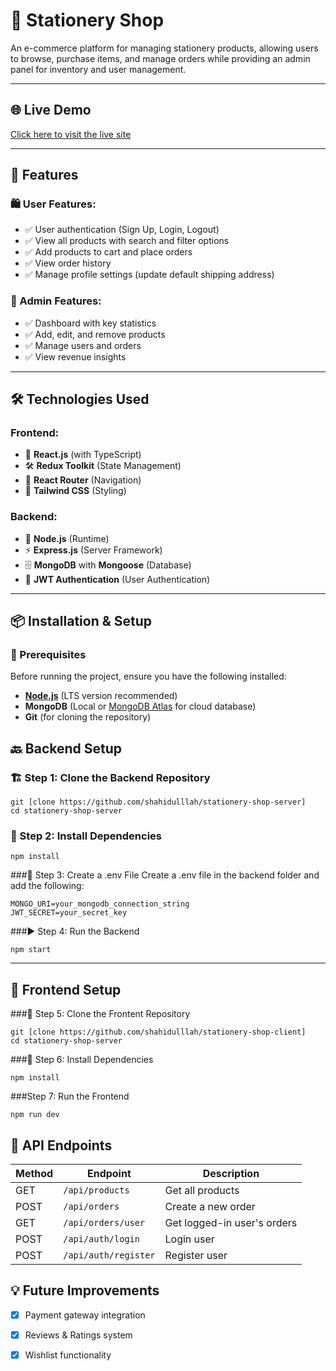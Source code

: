 # 🛒 Stationery Shop

An e-commerce platform for managing stationery products, allowing users to browse, purchase items, and manage orders while providing an admin panel for inventory and user management.

---

## 🌐 Live Demo

[Click here to visit the live site](https://stationary-shop-self.vercel.app)  

---

## 🚀 Features

### 🛍️ User Features:
- ✅ User authentication (Sign Up, Login, Logout)
- ✅ View all products with search and filter options
- ✅ Add products to cart and place orders
- ✅ View order history
- ✅ Manage profile settings (update default shipping address)

### 🔑 Admin Features:
- ✅ Dashboard with key statistics
- ✅ Add, edit, and remove products
- ✅ Manage users and orders
- ✅ View revenue insights

---

## 🛠️ Technologies Used

### Frontend:
- 🎨 **React.js** (with TypeScript)
- 🛠 **Redux Toolkit** (State Management)
- 🔀 **React Router** (Navigation)
- 🎨 **Tailwind CSS** (Styling)

### Backend:
- 🚀 **Node.js** (Runtime)
- ⚡ **Express.js** (Server Framework)
- 🗄 **MongoDB** with **Mongoose** (Database)
- 🔐 **JWT Authentication** (User Authentication)

---

## 📦 Installation & Setup

### 🔧 Prerequisites
Before running the project, ensure you have the following installed:
- **[Node.js](https://nodejs.org/)** (LTS version recommended)
- **MongoDB** (Local or [MongoDB Atlas](https://www.mongodb.com/cloud/atlas) for cloud database)
- **Git** (for cloning the repository)

 ## 🔙 Backend Setup

### 🏗 Step 1: Clone the Backend Repository
```
git [clone https://github.com/shahidulllah/stationery-shop-server]
cd stationery-shop-server
```

### 📂 Step 2: Install Dependencies
```
npm install
```

###🔑 Step 3: Create a .env File
Create a .env file in the backend folder and add the following:
```
MONGO_URI=your_mongodb_connection_string
JWT_SECRET=your_secret_key
```
###▶️ Step 4: Run the Backend
```
npm start
```

---
 ## 🎨 Frontend Setup
  ###📂 Step 5:  Clone the Frontent Repository
```
git [clone https://github.com/shahidulllah/stationery-shop-client]
cd stationery-shop-server
```
 ###📂 Step 6: Install Dependencies
```
npm install
```
 ###Step 7: Run the Frontend
```
npm run dev
```

## 🔗 API Endpoints

| Method | Endpoint            | Description                   |
|--------|---------------------|-------------------------------|
| GET    | `/api/products`     | Get all products             |
| POST   | `/api/orders`       | Create a new order           |
| GET    | `/api/orders/user`  | Get logged-in user's orders  |
| POST   | `/api/auth/login`   | Login user                   |
| POST   | `/api/auth/register` | Register user               |


## 💡 Future Improvements
- [x] Payment gateway integration  
- [x] Reviews & Ratings system  
- [x] Wishlist functionality  

